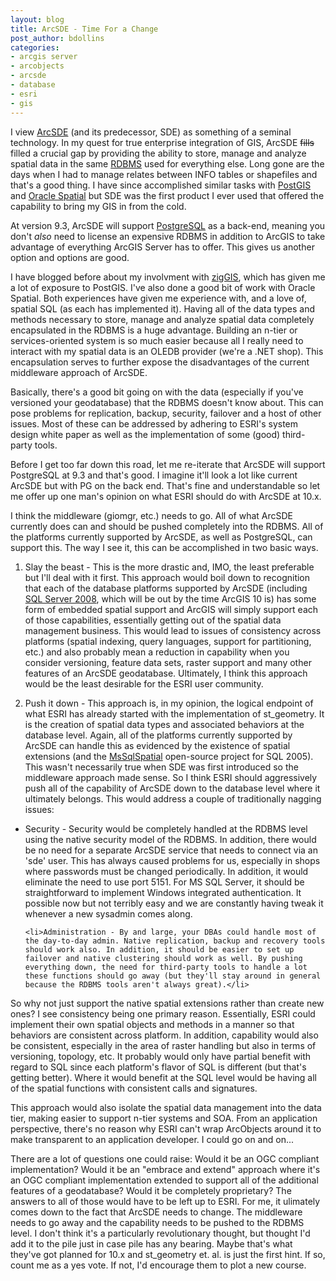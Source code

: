 ```yaml
---
layout: blog
title: ArcSDE - Time For a Change
post_author: bdollins
categories:
- arcgis server
- arcobjects
- arcsde
- database
- esri
- gis
---
```


I view <a href="http://www.esri.com/software/arcgis/arcsde/">ArcSDE</a> (and its predecessor, SDE) as something of a seminal technology. In my quest for true enterprise integration of GIS, ArcSDE <del datetime="2009-05-04T21:24:40+00:00">fills</del> filled a crucial gap by providing the ability to store, manage and analyze spatial data in the same <a href="http://en.wikipedia.org/wiki/Relational_database_management_system">RDBMS</a> used for everything else. Long gone are the days when I had to manage relates between INFO tables or shapefiles and that's a good thing. I have since accomplished similar tasks with <a href="http://postgis.refractions.net/">PostGIS</a> and <a href="http://www.oracle.com/technology/products/spatial/index.html">Oracle Spatial</a> but SDE was the first product I ever used that offered the capability to bring my GIS in from the cold.

At version 9.3, ArcSDE will support <a href="http://www.postgresql.org/">PostgreSQL</a> as a back-end, meaning you don't <em>also</em> need to license an expensive RDBMS in addition to ArcGIS to take advantage of everything ArcGIS Server has to offer. This gives us another option and options are good.

I have blogged before about my involvment with <a href="http://code.google.com/p/ziggis/">zigGIS</a>, which has given me a lot of exposure to PostGIS. I've also done a good bit of work with Oracle Spatial. Both experiences have given me experience with, and a love of, spatial SQL (as each has implemented it). Having all of the data types and methods necessary to store, manage and analyze spatial data completely encapsulated in the RDBMS is a huge advantage. Building an n-tier or services-oriented system is so much easier because all I really need to interact with my spatial data is an OLEDB provider (we're a .NET shop). This encapsulation serves to further expose the disadvantages of the current middleware approach of ArcSDE.<!--more-->

Basically, there's a good bit going on with the data (especially if you've versioned your geodatabase) that the RDBMS doesn't know about. This can pose problems for replication, backup, security, failover and a host of other issues. Most of these can be addressed by adhering to ESRI's system design white paper as well as the implementation of some (good) third-party tools.

Before I get too far down this road, let me re-iterate that ArcSDE will support PostgreSQL at 9.3 and that's good. I imagine it'll look a lot like current ArcSDE but with PG on the back end. That's fine and understandable so let me offer up one man's opinion on what ESRI should do with ArcSDE at 10.x.

I think the middleware (giomgr, etc.) needs to go. All of what ArcSDE currently does can and should be pushed completely into the RDBMS. All of the platforms currently supported by ArcSDE, as well as PostgreSQL, can support this. The way I see it, this can be accomplished in two basic ways.

1. Slay the beast - This is the more drastic and, IMO, the least preferable but I'll deal with it first. This approach would boil down to recognition that each of the database platforms supported by ArcSDE (including <a href="http://www.directionsmag.com/editorials.php?article_id=2477">SQL Server 2008</a>, which will be out by the time ArcGIS 10 is) has some form of embedded spatial support and ArcGIS will simply support each of those capabilities, essentially getting out of the spatial data management business. This would lead to issues of consistency across platforms (spatial indexing, query languages, support for partitioning, etc.) and also probably mean a reduction in capability when you consider versioning, feature data sets, raster support and many other features of an ArcSDE geodatabase. Ultimately, I think this approach would be the least desirable for the ESRI user community.

2. Push it down - This approach is, in my opinion, the logical endpoint of what ESRI has already started with the implementation of st_geometry. It is the creation of spatial data types and associated behaviors at the database level. Again, all of the platforms currently supported by ArcSDE can handle this as evidenced by the existence of spatial extensions (and the <a href="http://www.codeplex.com/Wiki/View.aspx?ProjectName=MsSqlSpatial">MsSqlSpatial</a> open-source project for SQL 2005). This wasn't necessarily true when SDE was first introduced so the middleware approach made sense. So I think ESRI should aggressively push all of the capability of ArcSDE down to the database level where it ultimately belongs. This would address a couple of traditionally nagging issues:

<ul>
	<li>Security - Security would be completely handled at the RDBMS level using the native security model of the RDBMS. In addition, there would be no need for a separate ArcSDE service that needs to connect via an 'sde' user. This has always caused problems for us, especially in shops where passwords must be changed periodically. In addition, it would eliminate the need to use port 5151. For MS SQL Server, it should be straightforward to implement Windows integrated authentication. It possible now but not terribly easy and we are constantly having tweak it whenever a new sysadmin comes along.</li>

	<li>Administration - By and large, your DBAs could handle most of the day-to-day admin. Native replication, backup and recovery tools should work also. In addition, it should be easier to set up failover and native clustering should work as well. By pushing everything down, the need for third-party tools to handle a lot these functions should go away (but they'll stay around in general because the RDBMS tools aren't always great).</li>
</ul>

So why not just support the native spatial extensions rather than create new ones? I see consistency being one primary reason. Essentially, ESRI could implement their own spatial objects and methods in a manner so that behaviors are consistent across platform. In addition, capability would also be consistent, especially in the area of raster handling but also in terms of versioning, topology, etc. It probably would only have partial benefit with regard to SQL since each platform's flavor of SQL is different (but that's getting better). Where it would benefit at the SQL level would be having all of the spatial functions with consistent calls and signatures.

This approach would also isolate the spatial data management into the data tier, making easier to support n-tier systems and SOA. From an application perspective, there's no reason why ESRI can't wrap ArcObjects around it to make transparent to an application developer. I could go on and on...

There are a lot of questions one could raise: Would it be an OGC compliant implementation? Would it be an "embrace and extend" approach where it's an OGC compliant implementation extended to support all of the additional features of a geodatabase? Would it be completely proprietary? The answers to all of those would have to be left up to ESRI. For me, it ulimately comes down to the fact that ArcSDE needs to change. The middleware needs to go away and the capability needs to be pushed to the RDBMS level. I don't think it's a particularly revolutionary thought, but thought I'd add it to the pile just in case pile has any bearing. Maybe that's what they've got planned for 10.x and st_geometry et. al. is just the first hint. If so, count me as a yes vote. If not, I'd encourage them to plot a new course.